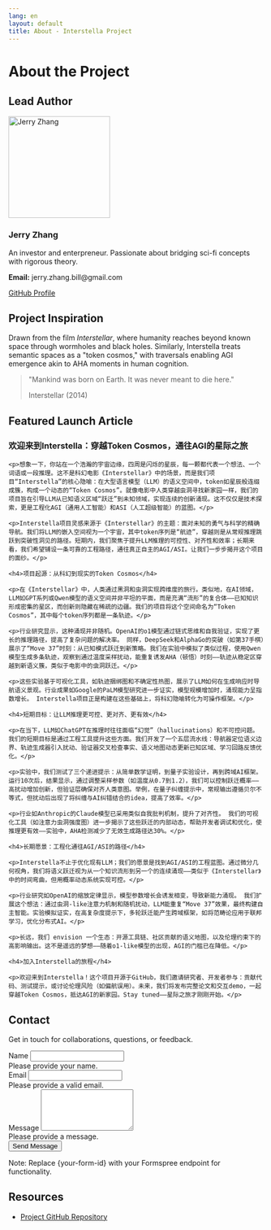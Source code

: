 ```yaml
---
lang: en
layout: default
title: About - Interstella Project
---
```


<div class="container">
  <h1 class="text-center mb-5">About the Project</h1>

  <section class="mb-5">
    <h2>Lead Author</h2>
    <div class="row">
      <div class="col-md-3">
        <img src="{{ site.baseurl }}/assets/images/mylogo.png" alt="Jerry Zhang" class="img-fluid rounded-circle mb-3" style="width: 200px; height: 200px; object-fit: cover;">
      </div>
      <div class="col-md-9">
        <h3>Jerry Zhang</h3>
        <p>An investor and enterpreneur. Passionate about bridging sci-fi concepts with rigorous theory.</p>
        <p><strong>Email:</strong> jerry.zhang.bill@gmail.com</p>
        <a href="https://github.com/0x1bdat" class="btn btn-primary">GitHub Profile</a>
      </div>
    </div>
  </section>

  <section class="mb-5">
    <h2>Project Inspiration</h2>
    <p>Drawn from the film <em>Interstellar</em>, where humanity reaches beyond known space through wormholes and black holes. Similarly, Interstella treats semantic spaces as a "token cosmos," with traversals enabling AGI emergence akin to AHA moments in human cognition.</p>
    <blockquote class="blockquote">
      <p>"Mankind was born on Earth. It was never meant to die here."</p>
      <footer class="blockquote-footer">Interstellar (2014)</footer>
    </blockquote>
  </section>

  <section class="mb-5">
    <h2>Featured Launch Article</h2>
    <h3>欢迎来到Interstella：穿越Token Cosmos，通往AGI的星际之旅</h3>

    <p>想象一下，你站在一个浩瀚的宇宙边缘，四周是闪烁的星辰，每一颗都代表一个想法、一个词语或一段推理。这不是科幻电影《Interstellar》中的场景，而是我们项目“Interstella”的核心隐喻：在大型语言模型（LLM）的语义空间中，token如星辰般连缀成簇，构成一个动态的“Token Cosmos”。就像电影中人类穿越虫洞寻找新家园一样，我们的项目旨在引导LLM从已知语义区域“跃迁”到未知领域，实现连续的创新涌现。这不仅仅是技术探索，更是工程化AGI（通用人工智能）和ASI（人工超级智能）的蓝图。</p>

    <p>Interstella项目灵感来源于《Interstellar》的主题：面对未知的勇气与科学的精确导航。我们将LLM的嵌入空间视为一个宇宙，其中token序列是“航迹”，穿越则是从常规推理跳跃到突破性洞见的路径。短期内，我们聚焦于提升LLM推理的可控性、对齐性和效率；长期来看，我们希望铺设一条可靠的工程路径，通往真正自主的AGI/ASI。让我们一步步揭开这个项目的面纱。</p>

    <h4>项目起源：从科幻到现实的Token Cosmos</h4>

    <p>在《Interstellar》中，人类通过黑洞和虫洞实现跨维度的旅行。类似地，在AI领域，LLM如GPT系列或Qwen模型的语义空间并非平坦的平面，而是充满“流形”的复合体——已知知识形成密集的星区，而创新则隐藏在稀疏的边疆。我们的项目将这个空间命名为“Token Cosmos”，其中每个token序列都是一条轨迹。</p>

    <p>行业研究显示，这种涌现并非随机。OpenAI的o1模型通过链式思维和自我验证，实现了更长的推理路径，提高了复杂问题的解决率。 同样，DeepSeek和AlphaGo的突破（如第37手棋）展示了“Move 37”时刻：从已知模式跃迁到新策略。我们在实验中模拟了类似过程，使用Qwen模型生成多条轨迹，观察到通过温度采样扰动，能重复诱发AHA（顿悟）时刻——轨迹从稳定区穿越到新语义簇，类似于电影中的虫洞跃迁。</p>

    <p>这些实验基于可视化工具，如轨迹捆绑图和不确定性热图，展示了LLM如何在生成响应时导航语义景观。行业成果如Google的PaLM模型研究进一步证实，模型规模增加时，涌现能力呈指数增长。 Interstella项目正是构建在这些基础上，将科幻隐喻转化为可操作框架。</p>

    <h4>短期目标：让LLM推理更可控、更对齐、更有效</h4>

    <p>在当下，LLM如ChatGPT在推理时往往面临“幻觉”（hallucinations）和不可控问题。我们的短期目标是通过工程工具提升这些方面。我们开发了一个五层流水线：导航器定位语义边界、轨迹生成器引入扰动、验证器交叉检查事实、语义地图动态更新已知区域、学习回路反馈优化。</p>

    <p>实验中，我们测试了三个递进提示：从简单数学证明，到量子实验设计，再到跨域AI框架。运行10次后，结果显示，通过调整采样参数（如温度从0.7到1.2），我们可以控制跃迁概率——高扰动增加创新，但验证层确保对齐人类意图。举例，在量子纠缠提示中，常规输出遵循贝尔不等式，但扰动后出现了将纠缠与AI纠错结合的idea，提高了效率。</p>

    <p>行业如Anthropic的Claude模型已采用类似自我批判机制，提升了对齐性。 我们的可视化工具（如注意力虫洞强度图）进一步揭示了这些跃迁的内部动态，帮助开发者调试和优化，使推理更有效——实验中，AHA检测减少了无效生成路径达30%。</p>

    <h4>长期愿景：工程化通往AGI/ASI的路径</h4>

    <p>Interstella不止于优化现有LLM；我们的愿景是找到AGI/ASI的工程蓝图。通过微分几何视角，我们将语义跃迁视为从一个知识流形到另一个的连续涌现——类似于《Interstellar》中的时间弯曲，但用概率动态系统实现可控。</p>

    <p>行业研究如OpenAI的缩放定律显示，模型参数增长会诱发相变，导致新能力涌现。 我们扩展这个想法：通过虫洞-like注意力机制和随机扰动，LLM能重复“Move 37”效果，最终构建自主智能。实验模拟证实，在高复杂度提示下，多轮跃迁能产生跨域框架，如将范畴论应用于联邦学习，优化分布式AI。</p>

    <p>长远，我们 envision 一个生态：开源工具链、社区贡献的语义地图，以及伦理约束下的高影响输出。这不是遥远的梦想——随着o1-like模型的出现，AGI的门槛已在降低。</p>

    <h4>加入Interstella的旅程</h4>

    <p>欢迎来到Interstella！这个项目开源于GitHub，我们邀请研究者、开发者参与：贡献代码、测试提示，或讨论伦理风险（如偏航误用）。未来，我们将发布完整论文和交互demo，一起穿越Token Cosmos，抵达AGI的新家园。Stay tuned——星际之旅才刚刚开始。</p>
  </section>

  <section class="mb-5">
    <h2>Contact</h2>
    <p>Get in touch for collaborations, questions, or feedback.</p>
    <form action="https://formspree.io/f/{your-form-id}" method="POST" class="needs-validation" novalidate>
      <div class="mb-3">
        <label for="name" class="form-label">Name</label>
        <input type="text" class="form-control" id="name" name="name" required>
        <div class="invalid-feedback">Please provide your name.</div>
      </div>
      <div class="mb-3">
        <label for="email" class="form-label">Email</label>
        <input type="email" class="form-control" id="email" name="email" required>
        <div class="invalid-feedback">Please provide a valid email.</div>
      </div>
      <div class="mb-3">
        <label for="message" class="form-label">Message</label>
        <textarea class="form-control" id="message" name="message" rows="5" required></textarea>
        <div class="invalid-feedback">Please provide a message.</div>
      </div>
      <button type="submit" class="btn btn-primary">Send Message</button>
    </form>
    <p class="mt-3 text-muted">Note: Replace {your-form-id} with your Formspree endpoint for functionality.</p>
  </section>

  <section>
    <h2>Resources</h2>
    <ul>
      <li><a href="https://github.com/people-art/interstella">Project GitHub Repository</a></li>
    </ul>
  </section>
</div>

<script>
// Bootstrap form validation
(function () {
  'use strict'
  var forms = document.querySelectorAll('.needs-validation')
  Array.prototype.slice.call(forms).forEach(function (form) {
    form.addEventListener('submit', function (event) {
      if (!form.checkValidity()) {
        event.preventDefault()
        event.stopPropagation()
      }
      form.classList.add('was-validated')
    }, false)
  })
})()
</script>
